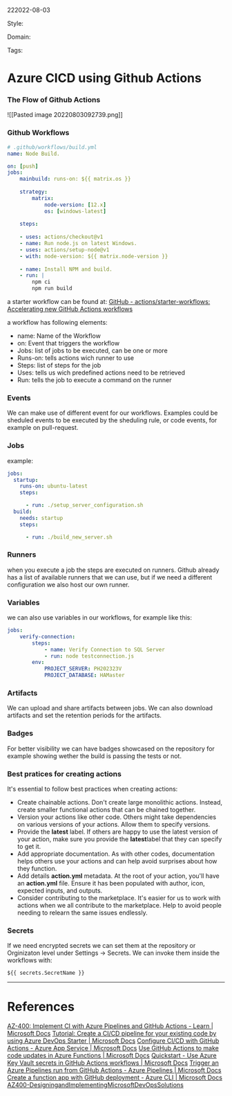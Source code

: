 222022-08-03

Style: 

Domain:

Tags:

# Azure CICD using Github Actions

### The Flow of Github Actions
![[Pasted image 20220803092739.png]]

### Github Workflows
```YAML
# .github/workflows/build.yml 
name: Node Build. 

on: [push] 
jobs: 
	mainbuild: runs-on: ${{ matrix.os }} 
	
	strategy: 
		matrix: 
			node-version: [12.x] 
			os: [windows-latest] 
	
	steps: 
	
	- uses: actions/checkout@v1 
	- name: Run node.js on latest Windows. 
	- uses: actions/setup-node@v1 
	- with: node-version: ${{ matrix.node-version }} 
	
	- name: Install NPM and build. 
	- run: | 
	    npm ci 
	    npm run build

```

a starter workflow can be found at: [GitHub - actions/starter-workflows: Accelerating new GitHub Actions workflows](https://github.com/actions/starter-workflows)

a workflow has following elements:
- name: Name of the Workflow
- on: Event that triggers the workflow
- Jobs: list of jobs to be executed, can be one or more
- Runs-on: tells actions wich runner to use
- Steps: list of steps for the job
- Uses: tells us wich predefined actions need to be retrieved
- Run: tells the job to execute a command on the runner

### Events

We can make use of different event for our workflows. Examples could be sheduled events to be executed by the sheduling rule, or code events, for example on pull-request.

### Jobs
example:
```Yaml
jobs:
  startup:
    runs-on: ubuntu-latest
    steps:

      - run: ./setup_server_configuration.sh
  build:
    needs: startup
    steps:

      - run: ./build_new_server.sh

```

### Runners

when you execute a job the steps are executed on runners. Github already has a list of available runners that we can use, but if we need a different configuration we also host our own runner.

### Variables
we can also use variables in our workflows, for example like this:
```yaml
jobs:
    verify-connection:
        steps:
            - name: Verify Connection to SQL Server
            - run: node testconnection.js
        env:
            PROJECT_SERVER: PH202323V
            PROJECT_DATABASE: HAMaster
```

### Artifacts
We can upload and share artifacts between jobs. We can also download artifacts and set the retention periods for the artifacts.

### Badges
For better visibility we can have badges showcased on the repository for example showing wether the build is passing the tests or not.

### Best pratices for creating actions
It's essential to follow best practices when creating actions:

-   Create chainable actions. Don't create large monolithic actions. Instead, create smaller functional actions that can be chained together.
-   Version your actions like other code. Others might take dependencies on various versions of your actions. Allow them to specify versions.
-   Provide the **latest** label. If others are happy to use the latest version of your action, make sure you provide the **latest**label that they can specify to get it.
-   Add appropriate documentation. As with other codes, documentation helps others use your actions and can help avoid surprises about how they function.
-   Add details **action.yml** metadata. At the root of your action, you'll have an **action.yml** file. Ensure it has been populated with author, icon, expected inputs, and outputs.
-   Consider contributing to the marketplace. It's easier for us to work with actions when we all contribute to the marketplace. Help to avoid people needing to relearn the same issues endlessly.

### Secrets
If we need encrypted secrets we can set them at the repository or Orginizaton level under Settings -> Secrets. We can invoke them inside the workflows with:

```
${{ secrets.SecretName }}
```


___
# References
[AZ-400: Implement CI with Azure Pipelines and GitHub Actions - Learn | Microsoft Docs](https://docs.microsoft.com/en-us/learn/paths/az-400-implement-ci-azure-pipelines-github-actions/)
[Tutorial: Create a CI/CD pipeline for your existing code by using Azure DevOps Starter | Microsoft Docs](https://docs.microsoft.com/en-us/azure/devops-project/azure-devops-project-github)
[Configure CI/CD with GitHub Actions - Azure App Service | Microsoft Docs](https://docs.microsoft.com/en-us/azure/app-service/deploy-github-actions?tabs=applevel)
[Use GitHub Actions to make code updates in Azure Functions | Microsoft Docs](https://docs.microsoft.com/en-us/azure/azure-functions/functions-how-to-github-actions?tabs=dotnet)
[Quickstart - Use Azure Key Vault secrets in GitHub Actions workflows | Microsoft Docs](https://docs.microsoft.com/en-us/azure/developer/github/github-key-vault)
[Trigger an Azure Pipelines run from GitHub Actions - Azure Pipelines | Microsoft Docs](https://docs.microsoft.com/en-us/azure/devops/pipelines/ecosystems/github-actions?view=azure-devops)
[Create a function app with GitHub deployment - Azure CLI | Microsoft Docs](https://docs.microsoft.com/en-us/azure/azure-functions/scripts/functions-cli-create-function-app-github-continuous)
[AZ400-DesigningandImplementingMicrosoftDevOpsSolutions](https://microsoftlearning.github.io/AZ400-DesigningandImplementingMicrosoftDevOpsSolutions/Instructions/Labs/AZ400_M03_L07_Implementing_GitHub_Actions_by_using_DevOps_Starter.html)
